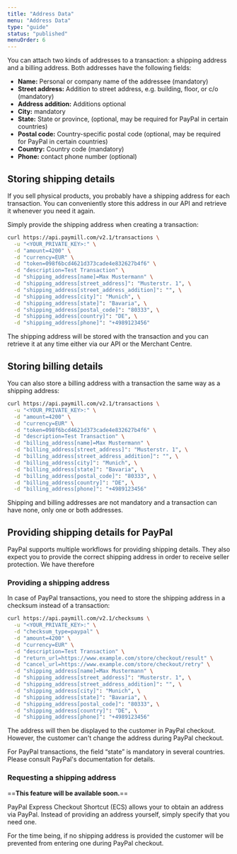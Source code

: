 ```yaml
---
title: "Address Data"
menu: "Address Data"
type: "guide"
status: "published"
menuOrder: 6
---
```


You can attach two kinds of addresses to a transaction: a shipping address and a billing address. Both addresses have the following fields:

- **Name:** Personal or company name of the addressee (mandatory)
- **Street address:** Addition to street address, e.g. building, floor, or c/o (mandatory)
- **Address addition:** Additions optional
- **City:** mandatory
- **State:** State or province, (optional, may be required for PayPal in certain countries)
- **Postal code:** Country-specific postal code (optional, may be required for PayPal in certain countries)
- **Country:** Country code (mandatory)
- **Phone:** contact phone number (optional)

## Storing shipping details

If you sell physical products, you probably have a shipping address for each transaction. You can conveniently store this address in our API and retrieve it whenever you need it again.

Simply provide the shipping address when creating a transaction:

```sh
curl https://api.paymill.com/v2.1/transactions \
  -u "<YOUR_PRIVATE_KEY>:" \
  -d "amount=4200" \
  -d "currency=EUR" \
  -d "token=098f6bcd4621d373cade4e832627b4f6" \
  -d "description=Test Transaction" \
  -d "shipping_address[name]=Max Mustermann" \
  -d "shipping_address[street_address]": "Musterstr. 1", \
  -d "shipping_address[street_address_addition]": "", \
  -d "shipping_address[city]": "Munich", \
  -d "shipping_address[state]": "Bavaria", \
  -d "shipping_address[postal_code]": "80333", \
  -d "shipping_address[country]": "DE", \
  -d "shipping_address[phone]": "+4989123456"
```

The shipping address will be stored with the transaction and you can retrieve it at any time either via our API or the Merchant Centre.

## Storing billing details

You can also store a billing address with a transaction the same way as a shipping address:

```sh
curl https://api.paymill.com/v2.1/transactions \
  -u "<YOUR_PRIVATE_KEY>:" \
  -d "amount=4200" \
  -d "currency=EUR" \
  -d "token=098f6bcd4621d373cade4e832627b4f6" \
  -d "description=Test Transaction" \
  -d "billing_address[name]=Max Mustermann" \
  -d "billing_address[street_address]": "Musterstr. 1", \
  -d "billing_address[street_address_addition]": "", \
  -d "billing_address[city]": "Munich", \
  -d "billing_address[state]": "Bavaria", \
  -d "billing_address[postal_code]": "80333", \
  -d "billing_address[country]": "DE", \
  -d "billing_address[phone]": "+4989123456"
```

Shipping and billing addresses are not mandatory and a transaction can have none, only one or both addresses.

## Providing shipping details for PayPal

PayPal supports multiple workflows for providing shipping details. They also expect you to provide the correct shipping address in order to receive seller protection. We have therefore

### Providing a shipping address

In case of PayPal transactions, you need to store the shipping address in a checksum instead of a transaction:

```sh
curl https://api.paymill.com/v2.1/checksums \
  -u "<YOUR_PRIVATE_KEY>:" \
  -d "checksum_type=paypal" \
  -d "amount=4200" \
  -d "currency=EUR" \
  -d "description=Test Transaction" \
  -d "return_url=https://www.example.com/store/checkout/result" \
  -d "cancel_url=https://www.example.com/store/checkout/retry" \
  -d "shipping_address[name]=Max Mustermann" \
  -d "shipping_address[street_address]": "Musterstr. 1", \
  -d "shipping_address[street_address_addition]": "", \
  -d "shipping_address[city]": "Munich", \
  -d "shipping_address[state]": "Bavaria", \
  -d "shipping_address[postal_code]": "80333", \
  -d "shipping_address[country]": "DE", \
  -d "shipping_address[phone]": "+4989123456"
```

The address will then be displayed to the customer in PayPal checkout. However, the customer can't change the address during PayPal checkout.

<div class="info">
For PayPal transactions, the field “state” is mandatory in several countries. Please consult PayPal's documentation for details.
</div>

### Requesting a shipping address

==**This feature will be available soon.**==

PayPal Express Checkout Shortcut (ECS) allows your to obtain an address via PayPal. Instead of providing an address yourself, simply specify that you need one.

<div class="info">
For the time being, if no shipping address is provided the customer will be prevented from entering one during PayPal checkout.
</div>
